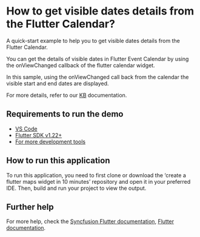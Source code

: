 # How to get visible dates details from the Flutter Calendar?

A quick-start example to help you to get visible dates details from the Flutter Calendar.

You can get the details of visible dates in Flutter Event Calendar by using the onViewChanged callback of the flutter calendar widget.

In this sample, using the onViewChanged call back from the calendar the visible start and end dates are displayed.

For more details, refer to our [KB](https://www.syncfusion.com/kb/11026/how-to-get-visible-dates-details-from-the-flutter-calendar) documentation.

## Requirements to run the demo
* [VS Code](https://code.visualstudio.com/download)
* [Flutter SDK v1.22+](https://flutter.dev/docs/development/tools/sdk/overview)
* [For more development tools](https://flutter.dev/docs/development/tools/devtools/overview)

## How to run this application
To run this application, you need to first clone or download the ‘create a flutter maps widget in 10 minutes’ repository and open it in your preferred IDE. Then, build and run your project to view the output.

## Further help
For more help, check the [Syncfusion Flutter documentation](https://help.syncfusion.com/flutter/introduction/overview),
 [Flutter documentation](https://flutter.dev/docs/get-started/install).